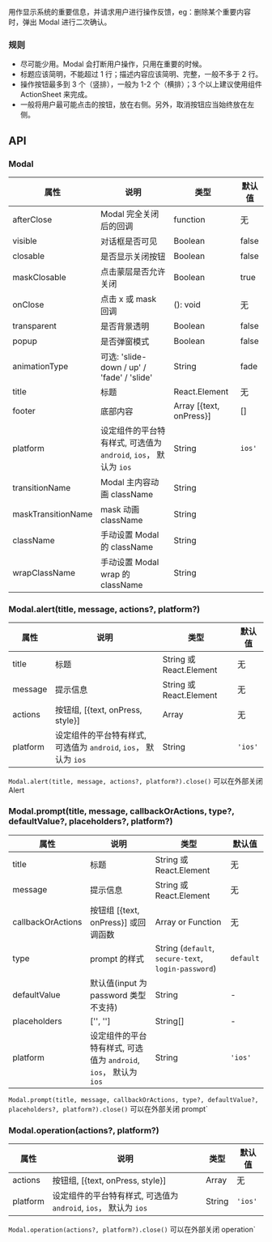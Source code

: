 用作显示系统的重要信息，并请求用户进行操作反馈，eg：删除某个重要内容时，弹出 Modal 进行二次确认。

### 规则

- 尽可能少用。Modal 会打断用户操作，只用在重要的时候。
- 标题应该简明，不能超过 1 行；描述内容应该简明、完整，一般不多于 2 行。
- 操作按钮最多到 3 个（竖排），一般为 1-2 个（横排）；3 个以上建议使用组件 ActionSheet 来完成。
- 一般将用户最可能点击的按钮，放在右侧。另外，取消按钮应当始终放在左侧。

## API

### Modal

| 属性               | 说明                                                             | 类型                    | 默认值 |
| ------------------ | ---------------------------------------------------------------- | ----------------------- | ------ |
| afterClose         | Modal 完全关闭后的回调                                           | function                | 无     |
| visible            | 对话框是否可见                                                   | Boolean                 | false  |
| closable           | 是否显示关闭按钮                                                 | Boolean                 | false  |
| maskClosable       | 点击蒙层是否允许关闭                                             | Boolean                 | true   |
| onClose            | 点击 x 或 mask 回调                                              | (): void                | 无     |
| transparent        | 是否背景透明                                                     | Boolean                 | false  |
| popup              | 是否弹窗模式                                                     | Boolean                 | false  |
| animationType      | 可选: 'slide-down / up' / 'fade' / 'slide'                       | String                  | fade   |
| title              | 标题                                                             | React.Element           | 无     |
| footer             | 底部内容                                                         | Array [{text, onPress}] | []     |
| platform           | 设定组件的平台特有样式, 可选值为 `android`, `ios`， 默认为 `ios` | String                  | `ios'` |
| transitionName     | Modal 主内容动画 className                                       | String                  |        |
| maskTransitionName | mask 动画 className                                              | String                  |        |
| className          | 手动设置 Modal 的 className                                      | String                  |        |
| wrapClassName      | 手动设置 Modal wrap 的 className                                 | String                  |        |

### Modal.alert(title, message, actions?, platform?)

| 属性     | 说明                                                             | 类型                    | 默认值  |
| -------- | ---------------------------------------------------------------- | ----------------------- | ------- |
| title    | 标题                                                             | String 或 React.Element | 无      |
| message  | 提示信息                                                         | String 或 React.Element | 无      |
| actions  | 按钮组, [{text, onPress, style}]                                 | Array                   | 无      |
| platform | 设定组件的平台特有样式, 可选值为 `android`, `ios`， 默认为 `ios` | String                  | `'ios'` |

`Modal.alert(title, message, actions?, platform?).close()` 可以在外部关闭 Alert

### Modal.prompt(title, message, callbackOrActions, type?, defaultValue?, placeholders?, platform?)

| 属性              | 说明                                                             | 类型                                                | 默认值    |
| ----------------- | ---------------------------------------------------------------- | --------------------------------------------------- | --------- |
| title             | 标题                                                             | String 或 React.Element                             | 无        |
| message           | 提示信息                                                         | String 或 React.Element                             | 无        |
| callbackOrActions | 按钮组 [{text, onPress}] 或回调函数                              | Array or Function                                   | 无        |
| type              | prompt 的样式                                                    | String (`default`, `secure-text`, `login-password`) | `default` |
| defaultValue      | 默认值(input 为 password 类型不支持)                             | String                                              | -         |
| placeholders      | ['', '']                                                         | String[]                                            | -         |
| platform          | 设定组件的平台特有样式, 可选值为 `android`, `ios`， 默认为 `ios` | String                                              | `'ios'`   |

`Modal.prompt(title, message, callbackOrActions, type?, defaultValue?, placeholders?, platform?).close()` 可以在外部关闭 prompt`

### Modal.operation(actions?, platform?)

| 属性     | 说明                                                             | 类型   | 默认值  |
| -------- | ---------------------------------------------------------------- | ------ | ------- |
| actions  | 按钮组, [{text, onPress, style}]                                 | Array  | 无      |
| platform | 设定组件的平台特有样式, 可选值为 `android`, `ios`， 默认为 `ios` | String | `'ios'` |

`Modal.operation(actions?, platform?).close()` 可以在外部关闭 operation`
